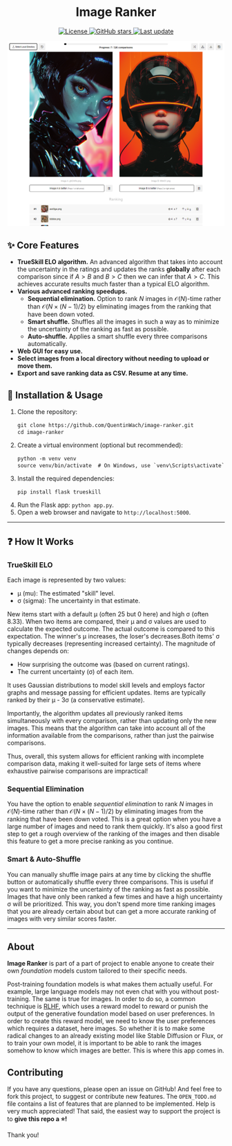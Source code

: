 <div align="center">
  <h1>Image Ranker</h1>
  <p>
    <a href="https://opensource.org/licenses/MIT">
      <img src="https://img.shields.io/github/license/QuentinWach/image-ranker" alt="License">
    </a>
    <a href="https://github.com/QuentinWach/1v1-image-ranker/stargazers">
      <img src="https://img.shields.io/github/stars/QuentinWach/image-ranker" alt="GitHub stars">
    </a>
    <a href="https://github.com/QuentinWach/1v1-image-ranker/commits/main">
      <img src="https://img.shields.io/github/last-commit/QuentinWach/image-ranker" alt="Last update">
    </a>
  </p>
</div>

![alt text](static/header_v0_1.png)

## ✨ Core Features
- **TrueSkill ELO algorithm.** An advanced algorithm that takes into account the uncertainty in the ratings and updates the ranks **globally** after each comparison since if $A > B$ and $B > C$ then we can infer that $A > C$. This achieves accurate results much faster than a typical ELO algorithm.
- **Various advanced ranking speedups.** 
  - **Sequential elimination.** Option to rank $N$ images in $\mathcal{O}(N)$-time rather than $\mathcal{O}(N \times (N-1)/2)$ by eliminating images from the ranking that have been down voted.
  - **Smart shuffle.** Shuffles all the images in such a way as to minimize the uncertainty of the ranking as fast as possible.
  - **Auto-shuffle.** Applies a smart shuffle every three comparisons automatically.
- **Web GUI for easy use.**
- **Select images from a local directory without needing to upload or move them.**
- **Export and save ranking data as CSV. Resume at any time.**

## 🚀 Installation & Usage
1. Clone the repository:
   ```
   git clone https://github.com/QuentinWach/image-ranker.git
   cd image-ranker
   ```
2. Create a virtual environment (optional but recommended):
   ```
   python -m venv venv
   source venv/bin/activate  # On Windows, use `venv\Scripts\activate`
   ```
3. Install the required dependencies:
   ```
   pip install flask trueskill
   ```
4. Run the Flask app: `python app.py`.
5. Open a web browser and navigate to `http://localhost:5000`.

---
## ❓ How It Works
### TrueSkill ELO
Each image is represented by two values:
- μ (mu): The estimated "skill" level.
- σ (sigma): The uncertainty in that estimate.

New items start with a default μ (often 25 but 0 here) and high σ (often 8.33). When two items are compared, their μ and σ values are used to calculate the expected outcome. The actual outcome is compared to this expectation. The winner's μ increases, the loser's decreases.Both items' σ typically decreases (representing increased certainty). The magnitude of changes depends on:
- How surprising the outcome was (based on current ratings).
- The current uncertainty (σ) of each item.

It uses Gaussian distributions to model skill levels and employs factor graphs and message passing for efficient updates. Items are typically ranked by their μ - 3σ (a conservative estimate).

Importantly, the algorithm updates all previously ranked items simultaneously with every comparison, rather than updating only the new images. This means that the algorithm can take into account all of the information available from the comparisons, rather than just the pairwise comparisons.

Thus, overall, this system allows for efficient ranking with incomplete comparison data, making it well-suited for large sets of items where exhaustive pairwise comparisons are impractical!

### Sequential Elimination
You have the option to enable _sequential elimination_ to rank $N$ images in $\mathcal{O}(N)$-time rather than $\mathcal{O}(N \times (N-1)/2)$ by eliminating images from the ranking that have been down voted. This is a great option when you have a large number of images and need to rank them quickly. It's also a good first step to get a rough overview of the ranking of the images and then disable this feature to get a more precise ranking as you continue.

### Smart & Auto-Shuffle
You can manually shuffle image pairs at any time by clicking the shuffle button or automatically shuffle every three comparisons. This is useful if you want to minimize the uncertainty of the ranking as fast as possible. Images that have only been ranked a few times and have a high uncertainty σ will be prioritized. This way, you don't spend more time ranking images that you are already certain about but can get a more accurate ranking of images with very similar scores faster.

---
## About
**Image Ranker** is part of a part of project to enable anyone to create their own _foundation_ models custom tailored to their specific needs.

Post-training foundation models is what makes them actually useful. For example, large language models may not even chat with you without post-training. The same is true for images. In order to do so, a common technique is [RLHF](https://huggingface.co/docs/trl/main/en/index), which uses a reward model to reward or punish the output of the generative foundation model based on user preferences. In order to create this reward model, we need to know the user preferences which requires a dataset, here images. So whether it is to make some radical changes to an already existing model like Stable Diffusion or Flux, or to train your own model, it is important to be able to rank the images somehow to know which images are better. This is where this app comes in.

## Contributing
If you have any questions, please open an issue on GitHub! And feel free to fork this project, to suggest or contribute new features. The `OPEN_TODO.md` file contains a list of features that are planned to be implemented. Help is very much appreciated! That said, the easiest way to support the project is to **give this repo a ⭐!**

Thank you!
